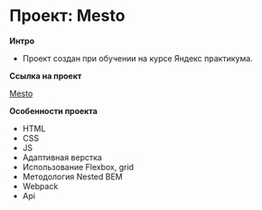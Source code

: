 # Проект: Mesto

**Интро**

* Проект создан при обучении на курсе Яндекс практикума.

**Ссылка на проект**

[Mesto](https://go-only.github.io/mesto-project-bootcamp/)

**Особенности проекта**

* HTML
* CSS
* JS
* Адаптивная верстка
* Использование Flexbox, grid
* Методология Nested BEM
* Webpack
* Api
